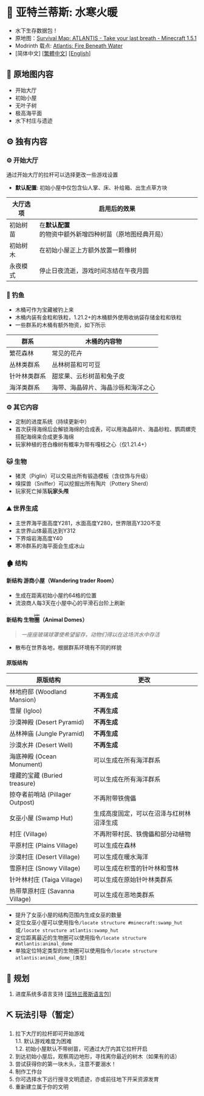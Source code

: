 # 🌊 亚特兰蒂斯: 水寒火暖

- 水下生存数据包！
- 原地图：[Survival Map: ATLANTIS - Take your last breath - Minecraft 1.5.1](https://www.planetminecraft.com/project/survival-map-atlantis---take-your-last-breath---minecraft-151/)
- Modrinth 载点: [Atlantis: Fire Beneath Water](https://modrinth.com/datapack/atlantis-firebeneathwater)
- [简体中文]   [[繁體中文](https://github.com/Mzhuangshao/atlantis/blob/main/README_zh_tw.md)]   [[English](https://github.com/Mzhuangshao/atlantis/blob/main/README_en_us.md)]

## 🔱 原地图内容

- 开始大厅
- 初始小屋
- 无叶子树
- 极高海平面
- 水下村庄与遗迹

## ⚙️ 独有内容

### ⚙️ 开始大厅

通过开始大厅的拉杆可以选择更改一些游戏设置

- **默认配置**: 初始小屋中仅包含仙人掌、床、补给箱、出生点草方块

| 大厅选项    | 启用后的效果                                              |
|-------------|-----------------------------------------------------------|
| 初始树苗    | 在**默认配置**的物资中额外新增四种树苗（原地图经典开局）  |
| 初始树木    | 在初始小屋正上方额外放置一颗橡树                          |
| 永夜模式    | 停止日夜流逝，游戏时间冻结在午夜月圆                      |

### 🎣 钓鱼

- 木桶可作为宝藏被钓上来
- 木桶内装有金粒和铁粒，1.21.2+的木桶额外使用收纳袋存储金粒和铁粒
- 一些群系的木桶有额外物资，如下所示

| 群系          | 木桶的内容物                        |
|---------------|-------------------------------------|
| 繁花森林      | 常见的花卉                          |
| 丛林类群系    | 丛林树苗和可可豆                    |
| 针叶林类群系  | 甜浆果、云杉树苗和兔子皮            |
| 海洋类群系    | 海带、海晶碎片、海晶沙砾和海洋之心  |

### ⚙️ 其它内容

- 定制的进度系统（持续更新中）
- 首次获得海绵后会解锁海绵的合成表，可以用海晶碎片、海晶砂粒、鹦鹉螺壳搭配海绵来合成更多海绵
- 玩家种植的苍白橡树有概率为带有嘎枝之心（仅1.21.4+）

### 🐱 生物

- 猪灵（Piglin）可以交易出所有锻造模板（含纹饰与升级）
- 嗅探兽（Sniffer）可以挖掘出所有陶片（Pottery Sherd）
- 玩家死亡掉落**玩家头颅**

### ⛰ 世界生成

- 主世界海平面高度Y281，水面高度Y280，世界限高Y320不变
- 主世界山体最高达到Y312
- 下界熔岩海高度Y40
- 寒冷群系的海平面会生成冰山

### 🏚 结构

#### 新结构 游商小屋（Wandering trader Room）

- 生成在距离初始小屋约64格的位置
- 流浪商人每3天在小屋中心的平滑石台阶上刷新

#### 新结构 生物<ruby>圈<rt>juàn</rt></ruby>（Animal Domes）

> *一座座玻璃球罩使希望留存，动物们得以在这场洪水中存活*

- 散布在世界各地，根据群系环境有不同的样貌

#### 原版结构

|             原版结构             |                   更改                    |
|--------------------------------- |------------------------------------------ |
| 林地府邸 (Woodland Mansion)      | **不再生成**                             |
| 雪屋 (Igloo)                     | **不再生成**                             |
| 沙漠神殿 (Desert Pyramid)        | **不再生成**                             |
| 丛林神庙 (Jungle Pyramid)        | **不再生成**                             |
| 沙漠水井 (Desert Well)           | **不再生成**                             |
| 海底神殿 (Ocean Monument)        | 可以生成在所有海洋群系                    |
| 埋藏的宝藏 (Buried treasure)     | 可以生成在所有海洋群系                    |
| 掠夺者前哨站 (Pillager Outpost)  | 不再附带铁傀儡                            |
| 女巫小屋 (Swamp Hut)             | 生成高度固定，可以在沼泽与红树林沼泽生成  |
| 村庄 (Village)                   | 不再附带村民、铁傀儡和部分动植物          |
| 平原村庄 (Plains Village)        | 可以生成在森林                            |
| 沙漠村庄 (Desert Village)        | 可以生成在暖水海洋                        |
| 雪原村庄 (Snowy Village)         | 可以生成在积雪的针叶林和雪林              |
| 针叶林村庄 (Taiga Village)       | 可以生成在原始针叶林类群系                |
| 热带草原村庄 (Savanna Village)   | 可以生成在恶地类群系                      |

- 提升了女巫小屋的结构范围内生成女巫的数量
- 定位女巫小屋可以使用指令`/locate structure #minecraft:swamp_hut`或`/locate structure atlantis:swamp_hut`
- 定位距离最近的生物圈可以使用指令`/locate structure #atlantis:animal_dome`
- 单独定位特定类型的生物圈可以使用指令`/locate structure atlantis:animal_dome_[类型]`

## 🎨 规划

1. 进度系统多语言支持  [[亚特兰蒂斯语言包]](https://github.com/Mzhuangshao/atlantis-language-pack)

## ⛏ 玩法引导（暂定）

1. 拉下大厅的拉杆即可开始游戏\
  1.1. 默认游戏难度为困难\
  1.2. 初始小屋默认不带树苗，可通过大厅内其它拉杆开启
2. 到达初始小屋后，观察周边地形，寻找离你最近的树木（如果有的话）
3. 尝试获得你的第一块木头，注意不要溺水！
4. 制作工作台
5. 你可选择水下远行搜寻文明遗迹，亦或前往地下开采资源发育
6. 重新建立属于你的文明
